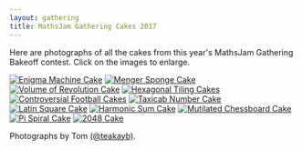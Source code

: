 ```yaml
---
layout: gathering
title: MathsJam Gathering Cakes 2017
---
```

	
Here are photographs of all the cakes from this year's MathsJam Gathering Bakeoff contest. Click on the images to enlarge.

[ ![Enigma Machine Cake](https://mathsjam.com/gathering/uk/archive/2017/cake/cake1.jpg)](https://mathsjam.com/gathering/uk/archive/2017/cake/cake1_lg.jpg)
[![Menger Sponge Cake](https://mathsjam.com/gathering/uk/archive/2017/cake/cake2.jpg)](https://mathsjam.com/gathering/uk/archive/2017/cake/cake2_lg.jpg)
[![Volume of Revolution Cake](https://mathsjam.com/gathering/uk/archive/2017/cake/cake3.jpg)](https://mathsjam.com/gathering/archive/2017/cake/cake3_lg.jpg)
[![Hexagonal Tiling Cakes](https://mathsjam.com/gathering/uk/archive/2017/cake/cake4.jpg)](https://mathsjam.com/gathering/archive/2017/cake/cake4_lg.jpg)
[![Controversial Football Cakes](https://mathsjam.com/gathering/uk/archive/2017/cake/cake5.jpg)](https://mathsjam.com/gathering/archive/2017/cake/cake5_lg.jpg)
[![Taxicab Number Cake](https://mathsjam.com/gathering/uk/archive/2017/cake/cake6.jpg)](https://mathsjam.com/gathering/archive/2017/cake/cake6_lg.jpg)
[![Latin Square Cake](https://mathsjam.com/gathering/uk/archive/2017/cake/cake7.jpg)](https://mathsjam.com/gathering/archive/2017/cake/cake7_lg.jpg)
[![Harmonic Sum Cake](https://mathsjam.com/gathering/uk/archive/2017/cake/cake8.jpg)](https://mathsjam.com/gathering/archive/2017/cake/cake8_lg.jpg)
[![Mutilated Chessboard Cake](https://mathsjam.com/gathering/uk/archive/2017/cake/cake9.jpg)](https://mathsjam.com/gathering/archive/2017/cake/cake9_lg.jpg)
[![Pi Spiral Cake](https://mathsjam.com/gathering/uk/archive/2017/cake/cake10.jpg)](https://mathsjam.com/gathering/archive/2017/cake/cake10_lg.jpg)
[![2048 Cake](https://mathsjam.com/gathering/uk/archive/2017/cake/cake11.jpg)](https://mathsjam.com/gathering/archive/2017/cake/cake11_lg.jpg)

Photographs by Tom [(@teakayb)](http://twitter.com/teakayb).
